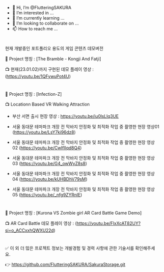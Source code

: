 - 👋 Hi, I’m @FlutteringSAKURA
- 👀 I’m interested in ...
- 🌱 I’m currently learning ...
- 💞️ I’m looking to collaborate on ...
- 📫 How to reach me ...

<!---
FlutteringSAKURA/FlutteringSAKURA is a ✨ special ✨ repository because its `README.md` (this file) appears on your GitHub profile.
You can click the Preview link to take a look at your changes.
--->

#
현재 개발중인 포트폴리오 용도의 게임 콘텐츠 데모버전

📌 Project 명칭 : [The Bramble - Kongji And Fatji] 

📺 현재(23.01.02)까지 구현된 데모 플레이 영상 : (https://youtu.be/1QFywuPot4U)

#

📌 Project 명칭 : [Infection-Z]

📺 Locationn Based VR Walking Attraction 

  - 부산 서면 출시 현장 영상 : https://youtu.be/iu0lsLIq3UE 
  
  - 서울 동대문 테마파크 개장 전 막바지 안정화 및 최적화 작업 중 촬영한 현장 영상01 (https://youtu.be/LsY7ki96dz8)
  
  - 서울 동대문 테마파크 개장 전 막바지 안정화 및 최적화 작업 중 촬영한 현장 영상02 (https://youtu.be/CwIfIlqd8Q4) 
  
  - 서울 동대문 테마파크 개장 전 막바지 안정화 및 최적화 작업 중 촬영한 현장 영상03 (https://youtu.be/G4_owWyZ8s8) 
  
  - 서울 동대문 테마파크 개장 전 막바지 안정화 및 최적화 작업 중 촬영한 현장 영상04 (https://youtu.be/kUHBDhV79sM) 
  
  - 서울 동대문 테마파크 개장 전 막바지 안정화 및 최적화 작업 중 촬영한 현장 영상05 (https://youtu.be/_nfg9ZYRnIE) 
#

📌 Project 명칭 : [Kurona VS Zombie girl AR Card Battle Game Demo]

📺 AR Card Battle 데모 플레이 영상 : (https://youtu.be/FlxXcAT82UY?si=o_ACCxxhQWXU22d)

# 
✅ 이 외 더 많은 프로젝트 정보는 개발경험 및 경력 사항에 관한 기술서를 확인해주세요.  

👉  https://github.com/FlutteringSAKURA/SakuraStorage.git 



